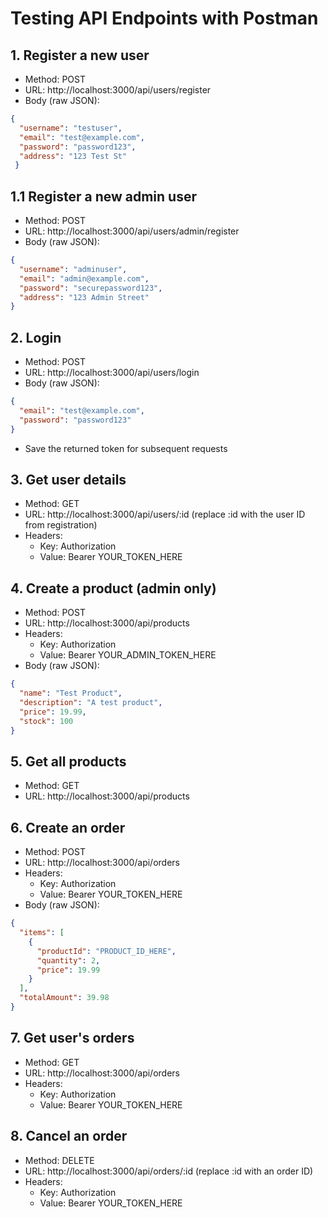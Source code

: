 # Testing API Endpoints with Postman

## 1. Register a new user
- Method: POST
- URL: http://localhost:3000/api/users/register
- Body (raw JSON):
```json
{
  "username": "testuser",
  "email": "test@example.com",
  "password": "password123",
  "address": "123 Test St"
 }
```


## 1.1 Register a new admin user
- Method: POST
- URL: http://localhost:3000/api/users/admin/register
- Body (raw JSON):
```json
{
  "username": "adminuser",
  "email": "admin@example.com",
  "password": "securepassword123",
  "address": "123 Admin Street"
}
```

## 2. Login
- Method: POST
- URL: http://localhost:3000/api/users/login
- Body (raw JSON):
```json
{
  "email": "test@example.com",
  "password": "password123"
}
```
- Save the returned token for subsequent requests

## 3. Get user details
- Method: GET
- URL: http://localhost:3000/api/users/:id (replace :id with the user ID from registration)
- Headers: 
  - Key: Authorization
  - Value: Bearer YOUR_TOKEN_HERE

## 4. Create a product (admin only)
- Method: POST
- URL: http://localhost:3000/api/products
- Headers: 
  - Key: Authorization
  - Value: Bearer YOUR_ADMIN_TOKEN_HERE
- Body (raw JSON):
```json
{
  "name": "Test Product",
  "description": "A test product",
  "price": 19.99,
  "stock": 100
}
```

## 5. Get all products
- Method: GET
- URL: http://localhost:3000/api/products

## 6. Create an order
- Method: POST
- URL: http://localhost:3000/api/orders
- Headers: 
  - Key: Authorization
  - Value: Bearer YOUR_TOKEN_HERE
- Body (raw JSON):
```json
{
  "items": [
    {
      "productId": "PRODUCT_ID_HERE",
      "quantity": 2,
      "price": 19.99
    }
  ],
  "totalAmount": 39.98
}
```

## 7. Get user's orders
- Method: GET
- URL: http://localhost:3000/api/orders
- Headers: 
  - Key: Authorization
  - Value: Bearer YOUR_TOKEN_HERE

## 8. Cancel an order
- Method: DELETE
- URL: http://localhost:3000/api/orders/:id (replace :id with an order ID)
- Headers: 
  - Key: Authorization
  - Value: Bearer YOUR_TOKEN_HERE